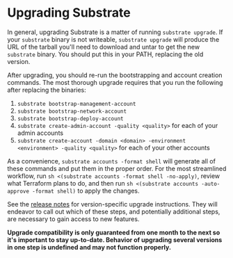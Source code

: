 # Upgrading Substrate

In general, upgrading Substrate is a matter of running `substrate upgrade`. If your `substrate` binary is not writeable, `substrate upgrade` will produce the URL of the tarball you'll need to download and untar to get the new `substrate` binary. You should put this in your PATH, replacing the old version.

After upgrading, you should re-run the bootstrapping and account creation commands. The most thorough upgrade requires that you run the following after replacing the binaries:

1. `substrate bootstrap-management-account`
2. `substrate bootstrap-network-account`
3. `substrate bootstrap-deploy-account`
4. `substrate create-admin-account -quality <quality>` for each of your admin accounts
5. `substrate create-account -domain <domain> -environment <environment> -quality <quality>` for each of your other accounts

As a convenience, `substrate accounts -format shell` will generate all of these commands and put them in the proper order. For the most streamlined workflow, run `sh <(substrate accounts -format shell -no-apply)`, review what Terraform plans to do, and then run `sh <(substrate accounts -auto-approve -format shell)` to apply the changes.

See the [release notes](broken-reference) for version-specific upgrade instructions. They will endeavor to call out which of these steps, and potentially additional steps, are necessary to gain access to new features.

**Upgrade compatibility is only guaranteed from one month to the next so it's important to stay up-to-date. Behavior of upgrading several versions in one step is undefined and may not function properly.**
